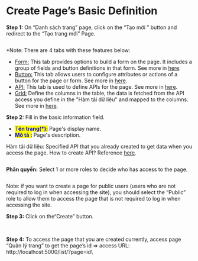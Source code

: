 # Create Page’s Basic Definition

**Step 1:** On “Danh sách trang” page, click on the “Tạo mới ” button and redirect to the “Tạo trang mới” Page.

<figure><img src="https://lh7-rt.googleusercontent.com/docsz/AD_4nXeZ59kbHROPT973AIhZvLPv5k__c1JZEbF28Msn9_FPK7NI57fCRpsROph02b9_eU234Iz5hNf3I2oL7Q8pgmXh6HXPCS-bQ3_ouMiPW3yVT3CDeB-5i6dnFCt29EY_JYHb2C6lcZ-KQ967jSVrVggObGVZlK3qhi4WhAPzPLDKl5x6EHgsivE?key=CZ89Z8QbD4X9YTRzADcgIQ" alt=""><figcaption></figcaption></figure>

\*Note: There are 4 tabs with these features below:

* [Form:](https://quanglinhtas-organization.gitbook.io/pgea-user-guide/page-section/create-page-form) This tab provides options to build a form on the page. It includes a group of fields and button definitions in that form. See more in [here](update-pages-form-definition.md).
* [Button:](https://quanglinhtas-organization.gitbook.io/pgea-user-guide/page-section/create-page-button) This tab allows users to configure attributes or actions of a button for the page or form. See more in [here](update-pages-button-definition.md).
* [API:](https://quanglinhtas-organization.gitbook.io/pgea-user-guide/page-section/create-page-api) This tab is used to define APIs for the page. See more in [here](update-pages-api-definition.md).
* [Grid:](https://quanglinhtas-organization.gitbook.io/pgea-user-guide/page-section/create-page-grid) Define the columns in the table, the data is fetched from the API access you define in the "Hàm tải dữ liệu" and mapped to the columns. See more in [here](update-pages-grid-definition.md).

**Step 2:** Fill in the basic information field.

* <mark style="color:blue;">T</mark><mark style="color:blue;">**ên trang(\*):**</mark> Page's display name.
* <mark style="color:blue;">**Mô tả :**</mark> Page's description.

Hàm tải dữ liệu: Specified API that you already created to get data when you access the page. How to create API? Reference [here](update-pages-api-definition.md).

<figure><img src="https://lh7-rt.googleusercontent.com/docsz/AD_4nXfXhMLMSJr51dDgKV7FlMNqJ81E2Ok4blQqWwh_YVPZv34YcQNuzm8dB5vvlQd-FJHkxHeLYqJ2TD4KB5b0WMChbi-pJuD1zOI4vcuR3UYHTlxoB6r9r2XVt6NMMv60sI8Tl3XStztkqysRmlKlx8tku15nVIK7H0lFZPa3pAmC1yT8VKdAf4Y?key=CZ89Z8QbD4X9YTRzADcgIQ" alt=""><figcaption></figcaption></figure>

**Phân quyền:** Select 1 or more roles to decide who has access to the page.

<figure><img src="https://lh7-rt.googleusercontent.com/docsz/AD_4nXebKEeOhzI4daUFkfxEChqcIrE3CK90bd_HEh4pTDeoZ9iy7VvxFrTq_8B6S4zOLKng_mHaaga7u-H866wvIMAnLrIax2puXtQZjlQKULIwbv2-WxGmGL1e_CZ4O_Cuye_1vfA0CkQd7coPAQqUOZaNRCs8y62tCjdP1zmo7A5OraSilNzihTA?key=CZ89Z8QbD4X9YTRzADcgIQ" alt=""><figcaption></figcaption></figure>

Note: if you want to create a page for public users (users who are not required to log in when accessing the site), you should select the “Public” role to allow them to access the page that is not required to log in when accessing the site.

**Step 3:** Click on the“Create” button.

<figure><img src="https://lh7-rt.googleusercontent.com/docsz/AD_4nXfcfBLYgSOkCO-DhXC1XUqzaWVOldu4CtmqfYd9U_v-YaXUXu-iFoLLMhT0TS_BS1eTwoWt2bWMmgODTatsDvRqGpAf8vF4BrxWJsglc6zREzVs11XWBMei892TdIqCtyok--MF4ENrYgwmg4IiqVJ_8NHvdlsPbFrIGzNs_E0anZcnvSRO7g?key=CZ89Z8QbD4X9YTRzADcgIQ" alt=""><figcaption></figcaption></figure>

\
**Step 4:** To access the page that you are created currently, access page “Quản lý trang” to get the page’s id => access URL: http://localhost:5000/list/?page=id\
